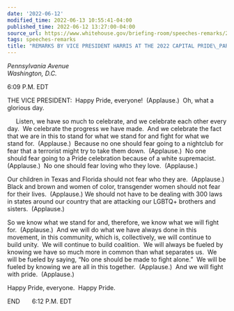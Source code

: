 ```yaml
---
date: '2022-06-12'
modified_time: 2022-06-13 10:55:41-04:00
published_time: 2022-06-12 13:27:00-04:00
source_url: https://www.whitehouse.gov/briefing-room/speeches-remarks/2022/06/12/remarks-by-vice-president-harris-at-the-south-carolina-democratic-party-blue-palmetto-dinner/
tags: speeches-remarks
title: "REMARKS BY VICE PRESIDENT HARRIS AT THE 2022 CAPITAL PRIDE\_PARADE"
---
```

 
*Pennsylvania Avenue  
Washington, D.C.* 

6:09 P.M. EDT

THE VICE PRESIDENT:  Happy Pride, everyone!  (Applause.)  Oh, what a
glorious day. 

     Listen, we have so much to celebrate, and we celebrate each other
every day.  We celebrate the progress we have made.  And we celebrate
the fact that we are in this to stand for what we stand for and fight
for what we stand for.  (Applause.)  Because no one should fear going to
a nightclub for fear that a terrorist might try to take them down. 
(Applause.)  No one should fear going to a Pride celebration because of
a white supremacist.  (Applause.)  No one should fear loving who they
love.  (Applause.) 

Our children in Texas and Florida should not fear who they are. 
(Applause.)  Black and brown and women of color, transgender women
should not fear for their lives.  (Applause.) We should not have to be
dealing with 300 laws in states around our country that are attacking
our LGBTQ+ brothers and sisters.  (Applause.)

So we know what we stand for and, therefore, we know what we will fight
for.  (Applause.)  And we will do what we have always done in this
movement, in this community, which is, collectively, we will continue to
build unity.  We will continue to build coalition.  We will always be
fueled by knowing we have so much more in common than what separates
us.  We will be fueled by saying, “No one should be made to fight
alone.”  We will be fueled by knowing we are all in this together. 
(Applause.)  And we will fight with pride.  (Applause.)

Happy Pride, everyone.  Happy Pride. 

END       6:12 P.M. EDT

  
